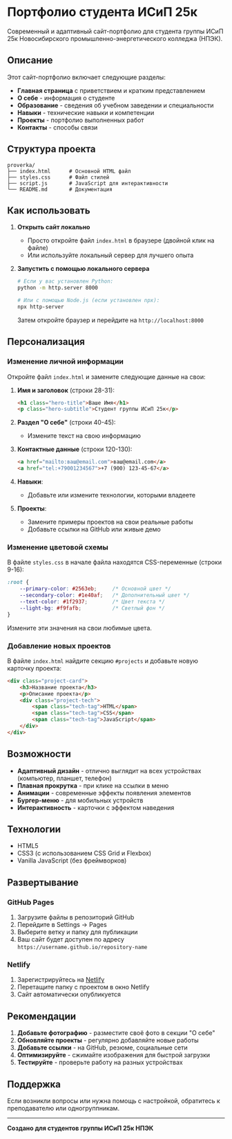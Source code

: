 # Портфолио студента ИСиП 25к

Современный и адаптивный сайт-портфолио для студента группы ИСиП 25к Новосибирского промышленно-энергетического колледжа (НПЭК).

## Описание

Этот сайт-портфолио включает следующие разделы:
- **Главная страница** с приветствием и кратким представлением
- **О себе** - информация о студенте
- **Образование** - сведения об учебном заведении и специальности
- **Навыки** - технические навыки и компетенции
- **Проекты** - портфолио выполненных работ
- **Контакты** - способы связи

## Структура проекта

```
proverka/
├── index.html      # Основной HTML файл
├── styles.css      # Файл стилей
├── script.js       # JavaScript для интерактивности
└── README.md       # Документация
```

## Как использовать

1. **Открыть сайт локально**
   - Просто откройте файл `index.html` в браузере (двойной клик на файле)
   - Или используйте локальный сервер для лучшего опыта

2. **Запустить с помощью локального сервера**
   ```bash
   # Если у вас установлен Python:
   python -m http.server 8000

   # Или с помощью Node.js (если установлен npx):
   npx http-server
   ```
   Затем откройте браузер и перейдите на `http://localhost:8000`

## Персонализация

### Изменение личной информации

Откройте файл `index.html` и замените следующие данные на свои:

1. **Имя и заголовок** (строки 28-31):
   ```html
   <h1 class="hero-title">Ваше Имя</h1>
   <p class="hero-subtitle">Студент группы ИСиП 25к</p>
   ```

2. **Раздел "О себе"** (строки 40-45):
   - Измените текст на свою информацию

3. **Контактные данные** (строки 120-130):
   ```html
   <a href="mailto:ваш@email.com">ваш@email.com</a>
   <a href="tel:+79001234567">+7 (900) 123-45-67</a>
   ```

4. **Навыки**:
   - Добавьте или измените технологии, которыми владеете

5. **Проекты**:
   - Замените примеры проектов на свои реальные работы
   - Добавьте ссылки на GitHub или живые демо

### Изменение цветовой схемы

В файле `styles.css` в начале файла находятся CSS-переменные (строки 9-16):

```css
:root {
    --primary-color: #2563eb;     /* Основной цвет */
    --secondary-color: #1e40af;   /* Дополнительный цвет */
    --text-color: #1f2937;        /* Цвет текста */
    --light-bg: #f9fafb;          /* Светлый фон */
}
```

Измените эти значения на свои любимые цвета.

### Добавление новых проектов

В файле `index.html` найдите секцию `#projects` и добавьте новую карточку проекта:

```html
<div class="project-card">
    <h3>Название проекта</h3>
    <p>Описание проекта</p>
    <div class="project-tech">
        <span class="tech-tag">HTML</span>
        <span class="tech-tag">CSS</span>
        <span class="tech-tag">JavaScript</span>
    </div>
</div>
```

## Возможности

- **Адаптивный дизайн** - отлично выглядит на всех устройствах (компьютер, планшет, телефон)
- **Плавная прокрутка** - при клике на ссылки в меню
- **Анимации** - современные эффекты появления элементов
- **Бургер-меню** - для мобильных устройств
- **Интерактивность** - карточки с эффектом наведения

## Технологии

- HTML5
- CSS3 (с использованием CSS Grid и Flexbox)
- Vanilla JavaScript (без фреймворков)

## Развертывание

### GitHub Pages

1. Загрузите файлы в репозиторий GitHub
2. Перейдите в Settings → Pages
3. Выберите ветку и папку для публикации
4. Ваш сайт будет доступен по адресу `https://username.github.io/repository-name`

### Netlify

1. Зарегистрируйтесь на [Netlify](https://www.netlify.com/)
2. Перетащите папку с проектом в окно Netlify
3. Сайт автоматически опубликуется

## Рекомендации

1. **Добавьте фотографию** - разместите своё фото в секции "О себе"
2. **Обновляйте проекты** - регулярно добавляйте новые работы
3. **Добавьте ссылки** - на GitHub, резюме, социальные сети
4. **Оптимизируйте** - сжимайте изображения для быстрой загрузки
5. **Тестируйте** - проверьте работу на разных устройствах

## Поддержка

Если возникли вопросы или нужна помощь с настройкой, обратитесь к преподавателю или одногруппникам.

---

**Создано для студентов группы ИСиП 25к НПЭК**